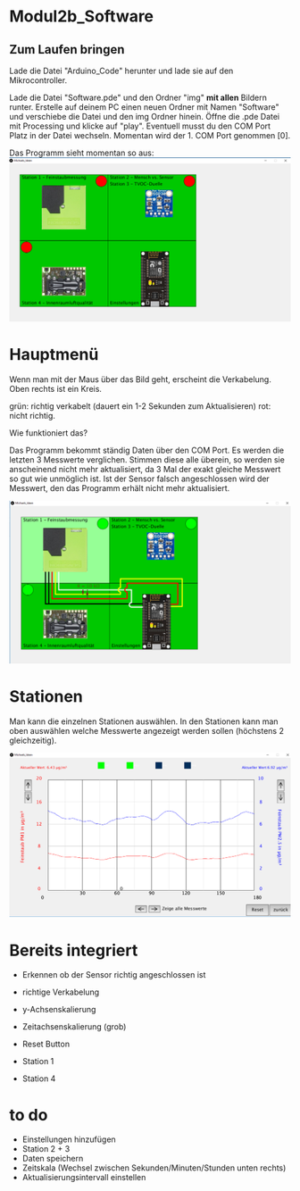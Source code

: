 # Modul2b_Software
## Zum Laufen bringen

Lade die Datei "Arduino_Code" herunter und lade sie auf den Mikrocontroller.



Lade die Datei "Software.pde" und den Ordner "img" <b>mit allen</b> Bildern runter. Erstelle auf deinem PC einen neuen Ordner mit Namen "Software" und verschiebe die Datei und den img Ordner hinein.
Öffne die .pde Datei mit Processing und klicke auf "play". Eventuell musst du den COM Port Platz in der Datei wechseln. Momentan wird der 1. COM Port genommen [0].




Das Programm sieht momentan so aus:
![alt text](https://github.com/bassi23/Modul2b_Software/blob/master/Bild1.png)


# Hauptmenü

Wenn man mit der Maus über das Bild geht, erscheint die Verkabelung. Oben rechts ist ein Kreis.

grün: richtig verkabelt (dauert ein 1-2 Sekunden zum Aktualisieren)
rot: nicht richtig.

Wie funktioniert das? 

Das Programm bekommt ständig Daten über den COM Port. Es werden die letzten 3 Messwerte verglichen. Stimmen diese alle überein, so werden sie anscheinend nicht mehr aktualisiert, da 3 Mal der exakt gleiche Messwert so gut wie unmöglich ist.
Ist der Sensor falsch angeschlossen wird der Messwert, den das Programm erhält nicht mehr aktualisiert.

![alt text](https://github.com/bassi23/Modul2b_Software/blob/master/Bild4.png)


# Stationen

Man kann die einzelnen Stationen auswählen. In den Stationen kann man oben auswählen welche Messwerte angezeigt werden sollen (höchstens 2 gleichzeitig). 

![alt text](https://github.com/bassi23/Modul2b_Software/blob/master/Bild2.png)

# Bereits integriert

 - Erkennen ob der Sensor richtig angeschlossen ist
 - richtige Verkabelung
 - y-Achsenskalierung
 - Zeitachsenskalierung (grob)
 - Reset Button
 
 
 - Station 1
 - Station 4
 
# to do

 - Einstellungen hinzufügen
 - Station 2 + 3
 - Daten speichern
 - Zeitskala (Wechsel zwischen Sekunden/Minuten/Stunden unten rechts)
- Aktualisierungsintervall einstellen
 
